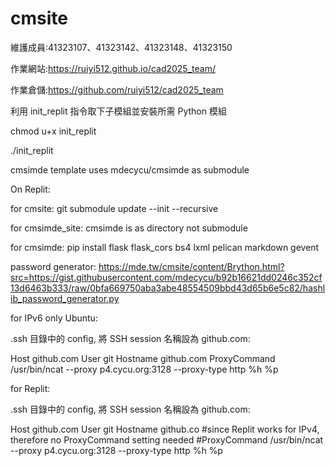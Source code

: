 # cmsite
維護成員:41323107、41323142、41323148、41323150

作業網站:https://ruiyi512.github.io/cad2025_team/

作業倉儲:https://github.com/ruiyi512/cad2025_team


利用 init_replit 指令取下子模組並安裝所需 Python 模組

chmod u+x init_replit

./init_replit

cmsimde template uses mdecycu/cmsimde as submodule

On Replit:

for cmsite: git submodule update --init --recursive 

for cmsimde_site: cmsimde is as directory not submodule

for cmsimde: pip install flask flask_cors bs4 lxml pelican markdown gevent

password generator: https://mde.tw/cmsite/content/Brython.html?src=https://gist.githubusercontent.com/mdecycu/b92b16621dd0246c352cf13d6463b333/raw/0bfa669750aba3abe48554509bbd43d65b6e5c82/hashlib_password_generator.py 

for IPv6 only Ubuntu:

.ssh 目錄中的 config, 將 SSH session 名稱設為 github.com:

Host github.com
User git
Hostname github.com
ProxyCommand /usr/bin/ncat --proxy p4.cycu.org:3128 --proxy-type http %h %p

for Replit:

.ssh 目錄中的 config, 將 SSH session 名稱設為 github.com:

Host github.com
User git
Hostname github.co
#since Replit works for IPv4, therefore no ProxyCommand setting needed
#ProxyCommand /usr/bin/ncat --proxy p4.cycu.org:3128 --proxy-type http %h %p
